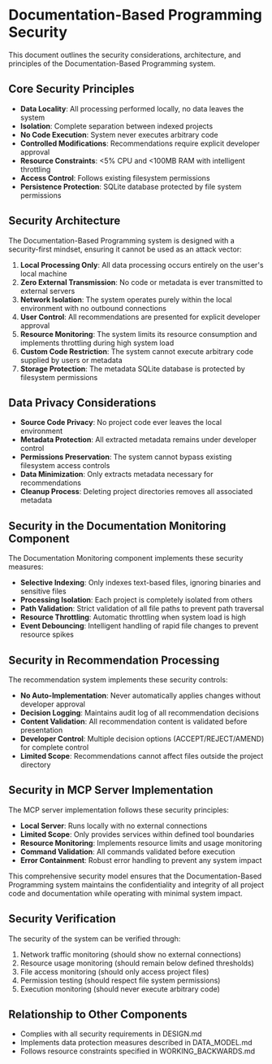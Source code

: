 # Documentation-Based Programming Security

This document outlines the security considerations, architecture, and principles of the Documentation-Based Programming system.

## Core Security Principles

- **Data Locality**: All processing performed locally, no data leaves the system
- **Isolation**: Complete separation between indexed projects
- **No Code Execution**: System never executes arbitrary code
- **Controlled Modifications**: Recommendations require explicit developer approval
- **Resource Constraints**: <5% CPU and <100MB RAM with intelligent throttling
- **Access Control**: Follows existing filesystem permissions
- **Persistence Protection**: SQLite database protected by file system permissions

## Security Architecture

The Documentation-Based Programming system is designed with a security-first mindset, ensuring it cannot be used as an attack vector:

1. **Local Processing Only**: All data processing occurs entirely on the user's local machine
2. **Zero External Transmission**: No code or metadata is ever transmitted to external servers
3. **Network Isolation**: The system operates purely within the local environment with no outbound connections
4. **User Control**: All recommendations are presented for explicit developer approval
5. **Resource Monitoring**: The system limits its resource consumption and implements throttling during high system load
6. **Custom Code Restriction**: The system cannot execute arbitrary code supplied by users or metadata
7. **Storage Protection**: The metadata SQLite database is protected by filesystem permissions

## Data Privacy Considerations

- **Source Code Privacy**: No project code ever leaves the local environment
- **Metadata Protection**: All extracted metadata remains under developer control
- **Permissions Preservation**: The system cannot bypass existing filesystem access controls
- **Data Minimization**: Only extracts metadata necessary for recommendations
- **Cleanup Process**: Deleting project directories removes all associated metadata

## Security in the Documentation Monitoring Component

The Documentation Monitoring component implements these security measures:

- **Selective Indexing**: Only indexes text-based files, ignoring binaries and sensitive files
- **Processing Isolation**: Each project is completely isolated from others
- **Path Validation**: Strict validation of all file paths to prevent path traversal
- **Resource Throttling**: Automatic throttling when system load is high
- **Event Debouncing**: Intelligent handling of rapid file changes to prevent resource spikes

## Security in Recommendation Processing

The recommendation system implements these security controls:

- **No Auto-Implementation**: Never automatically applies changes without developer approval
- **Decision Logging**: Maintains audit log of all recommendation decisions
- **Content Validation**: All recommendation content is validated before presentation
- **Developer Control**: Multiple decision options (ACCEPT/REJECT/AMEND) for complete control
- **Limited Scope**: Recommendations cannot affect files outside the project directory

## Security in MCP Server Implementation

The MCP server implementation follows these security principles:

- **Local Server**: Runs locally with no external connections
- **Limited Scope**: Only provides services within defined tool boundaries
- **Resource Monitoring**: Implements resource limits and usage monitoring
- **Command Validation**: All commands validated before execution
- **Error Containment**: Robust error handling to prevent any system impact

This comprehensive security model ensures that the Documentation-Based Programming system maintains the confidentiality and integrity of all project code and documentation while operating with minimal system impact.

## Security Verification

The security of the system can be verified through:

1. Network traffic monitoring (should show no external connections)
2. Resource usage monitoring (should remain below defined thresholds)
3. File access monitoring (should only access project files)
4. Permission testing (should respect file system permissions)
5. Execution monitoring (should never execute arbitrary code)

## Relationship to Other Components

- Complies with all security requirements in DESIGN.md
- Implements data protection measures described in DATA_MODEL.md
- Follows resource constraints specified in WORKING_BACKWARDS.md
